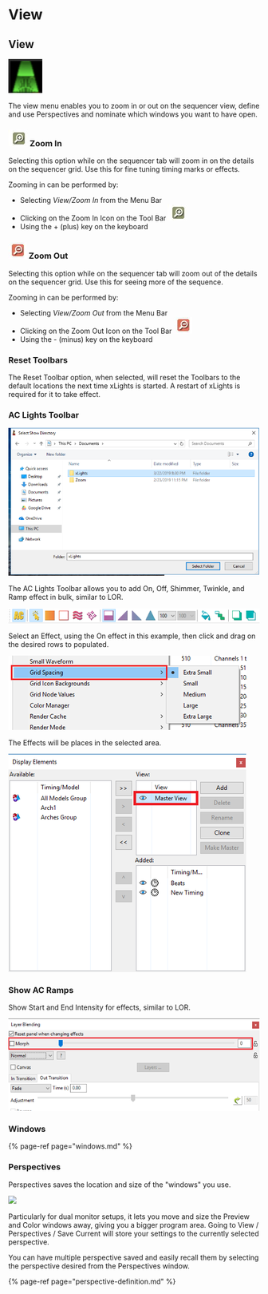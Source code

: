 # View

## View 

![](../../../.gitbook/assets/image%20%28575%29.png)

The view menu enables you to zoom in or out on the sequencer view, define and use Perspectives and nominate which windows you want to have open.

### ![](../../../.gitbook/assets/zoom-in-icon.JPG) Zoom In

Selecting this option while on the sequencer tab will zoom in on the details on the sequencer grid.  Use this for fine tuning timing marks or effects.  

Zooming in can be performed by:

* Selecting _View/Zoom In_ from the Menu Bar
* Clicking on the Zoom In Icon on the Tool Bar ![](../../../.gitbook/assets/zoom-in-icon.JPG) 
* Using the + \(plus\) key on the keyboard

### ![](../../../.gitbook/assets/zoom-out-icon.JPG) Zoom Out

Selecting this option while on the sequencer tab will zoom out of the details on the sequencer grid.  Use this for seeing more of the sequence.

Zooming in can be performed by:

* Selecting _View/Zoom Out_ from the Menu Bar
* Clicking on the Zoom Out Icon on the Tool Bar ![](../../../.gitbook/assets/zoom-out-icon.JPG) 
* Using the - \(minus\) key on the keyboard

### Reset Toolbars

The Reset Toolbar option, when selected, will reset the Toolbars to the default locations the next time xLights is started. A restart of xLights is required for it to take effect. 

### AC Lights Toolbar

![AC Lights Toolbar Disabled](../../../.gitbook/assets/image%20%28398%29.png)

The AC Lights Toolbar allows you to add On, Off, Shimmer, Twinkle, and Ramp effect in bulk, similar to LOR.

![AC Lights Toolbar enabled](../../../.gitbook/assets/image%20%281%29.png)

Select an Effect, using the On effect in this example, then click and drag on the desired rows to populated.

![](../../../.gitbook/assets/image%20%28769%29.png)

The Effects will be places in the selected area.

![](../../../.gitbook/assets/image%20%28187%29.png)



### Show AC Ramps

Show Start and End Intensity for effects, similar to LOR.

![](../../../.gitbook/assets/image%20%28421%29.png)

### Windows

{% page-ref page="windows.md" %}

### Perspectives

Perspectives saves the location and size of the "windows" you use.

![](https://lh4.googleusercontent.com/BVUbJ6y1ES43GDjWOm_g7h6cqS_G7FTREClhbt8MsYWdLOpfhyM3thunQ_HIi0CT9tXWXNII0RiCEGUeRXbwgetaUQiDl0WS3kLOVlJ9LGOv4yicHkbFnI7KeV7QiSeTFssvT9TL)

Particularly for dual monitor setups, it lets you move and size the Preview and Color windows away, giving you a bigger program area.  Going to View / Perspectives / Save Current will store your settings to the currently selected perspective.

You can have multiple perspective saved and easily recall them by selecting the perspective desired from the Perspectives window.

{% page-ref page="perspective-definition.md" %}


